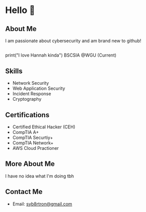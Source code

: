 # Hello 👋
## About Me
I am passionate about cybersecurity and am brand new to github!
##
print("I love Hannah kinda")
BSCSIA @WGU (Current)
## Skills
- Network Security
- Web Application Security
- Incident Response
- Cryptography

## Certifications
- Certified Ethical Hacker (CEH)
- CompTIA A+
- CompTIA Securtiy+
- CompTIA Network+
- AWS Cloud Practioner
##  
## More About Me
I have no idea what I'm doing tbh
  
## Contact Me
- Email: syb8rtron@gmail.com
